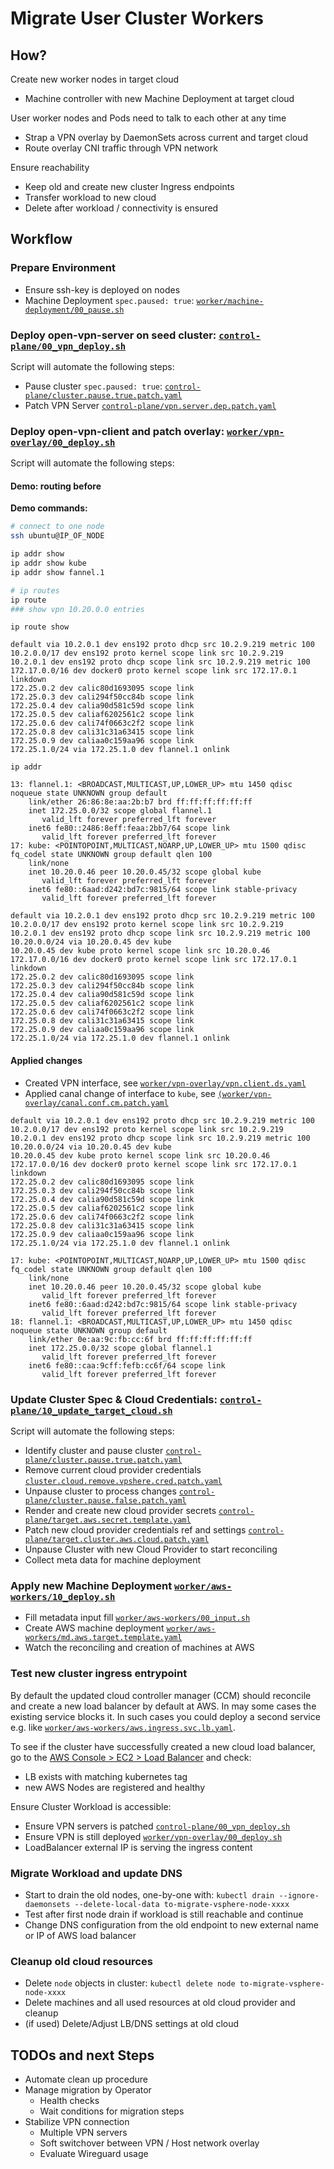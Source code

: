 # Migrate User Cluster Workers

## How?

Create new worker nodes in target cloud
* Machine controller with new Machine Deployment at target cloud

User worker nodes and Pods need to talk to each other at any time
* Strap a VPN overlay by DaemonSets across current and target cloud
* Route overlay CNI traffic through VPN network


Ensure reachability
* Keep old and create new cluster Ingress endpoints
* Transfer workload to new cloud
* Delete after workload / connectivity is ensured

## Workflow

### Prepare Environment
  * Ensure ssh-key is deployed on nodes
  * Machine Deployment `spec.paused: true`: [`worker/machine-deployment/00_pause.sh`](worker/machine-deployment/00_pause.sh)

### Deploy open-vpn-server on seed cluster: [`control-plane/00_vpn_deploy.sh`](./control-plane/00_vpn_deploy.sh)
Script will automate the following steps:
* Pause cluster `spec.paused: true`: [`control-plane/cluster.pause.true.patch.yaml`](./control-plane/cluster.pause.true.patch.yaml)
* Patch VPN Server [`control-plane/vpn.server.dep.patch.yaml`](control-plane/vpn.server.dep.patch.yaml)

### Deploy open-vpn-client and patch overlay:  [`worker/vpn-overlay/00_deploy.sh`](worker/vpn-overlay/00_deploy.sh)
Script will automate the following steps:
#### Demo: routing before
**Demo commands:**
```bash
# connect to one node
ssh ubuntu@IP_OF_NODE

ip addr show
ip addr show kube
ip addr show fannel.1

# ip routes
ip route
### show vpn 10.20.0.0 entries
```

`ip route show`
```
default via 10.2.0.1 dev ens192 proto dhcp src 10.2.9.219 metric 100 
10.2.0.0/17 dev ens192 proto kernel scope link src 10.2.9.219 
10.2.0.1 dev ens192 proto dhcp scope link src 10.2.9.219 metric 100 
172.17.0.0/16 dev docker0 proto kernel scope link src 172.17.0.1 linkdown 
172.25.0.2 dev calic80d1693095 scope link 
172.25.0.3 dev cali294f50cc84b scope link 
172.25.0.4 dev calia90d581c59d scope link 
172.25.0.5 dev caliaf6202561c2 scope link 
172.25.0.6 dev cali74f0663c2f2 scope link 
172.25.0.8 dev cali31c31a63415 scope link 
172.25.0.9 dev caliaa0c159aa96 scope link 
172.25.1.0/24 via 172.25.1.0 dev flannel.1 onlink
```
`ip addr`
```
13: flannel.1: <BROADCAST,MULTICAST,UP,LOWER_UP> mtu 1450 qdisc noqueue state UNKNOWN group default 
    link/ether 26:86:8e:aa:2b:b7 brd ff:ff:ff:ff:ff:ff
    inet 172.25.0.0/32 scope global flannel.1
       valid_lft forever preferred_lft forever
    inet6 fe80::2486:8eff:feaa:2bb7/64 scope link 
       valid_lft forever preferred_lft forever
17: kube: <POINTOPOINT,MULTICAST,NOARP,UP,LOWER_UP> mtu 1500 qdisc fq_codel state UNKNOWN group default qlen 100
    link/none 
    inet 10.20.0.46 peer 10.20.0.45/32 scope global kube
       valid_lft forever preferred_lft forever
    inet6 fe80::6aad:d242:bd7c:9815/64 scope link stable-privacy 
       valid_lft forever preferred_lft forever

```
```
default via 10.2.0.1 dev ens192 proto dhcp src 10.2.9.219 metric 100 
10.2.0.0/17 dev ens192 proto kernel scope link src 10.2.9.219 
10.2.0.1 dev ens192 proto dhcp scope link src 10.2.9.219 metric 100 
10.20.0.0/24 via 10.20.0.45 dev kube 
10.20.0.45 dev kube proto kernel scope link src 10.20.0.46 
172.17.0.0/16 dev docker0 proto kernel scope link src 172.17.0.1 linkdown 
172.25.0.2 dev calic80d1693095 scope link 
172.25.0.3 dev cali294f50cc84b scope link 
172.25.0.4 dev calia90d581c59d scope link 
172.25.0.5 dev caliaf6202561c2 scope link 
172.25.0.6 dev cali74f0663c2f2 scope link 
172.25.0.8 dev cali31c31a63415 scope link 
172.25.0.9 dev caliaa0c159aa96 scope link 
172.25.1.0/24 via 172.25.1.0 dev flannel.1 onlink
```  
#### Applied changes
* Created VPN interface, see [`worker/vpn-overlay/vpn.client.ds.yaml`](worker/vpn-overlay/vpn.client.ds.yaml)
* Applied canal change of interface to `kube`, see [`(worker/vpn-overlay/canal.conf.cm.patch.yaml`](worker/vpn-overlay/canal.conf.cm.patch.yaml) 
```
default via 10.2.0.1 dev ens192 proto dhcp src 10.2.9.219 metric 100 
10.2.0.0/17 dev ens192 proto kernel scope link src 10.2.9.219 
10.2.0.1 dev ens192 proto dhcp scope link src 10.2.9.219 metric 100 
10.20.0.0/24 via 10.20.0.45 dev kube 
10.20.0.45 dev kube proto kernel scope link src 10.20.0.46 
172.17.0.0/16 dev docker0 proto kernel scope link src 172.17.0.1 linkdown 
172.25.0.2 dev calic80d1693095 scope link 
172.25.0.3 dev cali294f50cc84b scope link 
172.25.0.4 dev calia90d581c59d scope link 
172.25.0.5 dev caliaf6202561c2 scope link 
172.25.0.6 dev cali74f0663c2f2 scope link 
172.25.0.8 dev cali31c31a63415 scope link 
172.25.0.9 dev caliaa0c159aa96 scope link 
172.25.1.0/24 via 172.25.1.0 dev flannel.1 onlink
```
```
17: kube: <POINTOPOINT,MULTICAST,NOARP,UP,LOWER_UP> mtu 1500 qdisc fq_codel state UNKNOWN group default qlen 100
    link/none 
    inet 10.20.0.46 peer 10.20.0.45/32 scope global kube
       valid_lft forever preferred_lft forever
    inet6 fe80::6aad:d242:bd7c:9815/64 scope link stable-privacy 
       valid_lft forever preferred_lft forever
18: flannel.1: <BROADCAST,MULTICAST,UP,LOWER_UP> mtu 1450 qdisc noqueue state UNKNOWN group default 
    link/ether 0e:aa:9c:fb:cc:6f brd ff:ff:ff:ff:ff:ff
    inet 172.25.0.0/32 scope global flannel.1
       valid_lft forever preferred_lft forever
    inet6 fe80::caa:9cff:fefb:cc6f/64 scope link 
       valid_lft forever preferred_lft forever
```

### Update Cluster Spec & Cloud Credentials: [`control-plane/10_update_target_cloud.sh`](control-plane/10_update_target_cloud.sh)
Script will automate the following steps:
- Identify cluster and pause cluster [`control-plane/cluster.pause.true.patch.yaml`](control-plane/cluster.pause.true.patch.yaml)
- Remove current cloud provider credentials [`cluster.cloud.remove.vpshere.cred.patch.yaml`](control-plane/cluster.cloud.remove.vpshere.cred.patch.yaml)
- Unpause cluster to process changes [`control-plane/cluster.pause.false.patch.yaml`](control-plane/cluster.pause.false.patch.yaml)
- Render and create new cloud provider secrets [`control-plane/target.aws.secret.template.yaml`](control-plane/target.aws.secret.template.yaml)
- Patch new cloud provider credentials ref and settings [`control-plane/target.cluster.aws.cloud.patch.yaml`](control-plane/target.cluster.aws.cloud.patch.yaml)
- Unpause Cluster with new Cloud Provider to start reconciling
- Collect meta data for machine deployment

### Apply new Machine Deployment [`worker/aws-workers/10_deploy.sh`](worker/aws-workers/10_deploy.sh)
- Fill metadata input fill [`worker/aws-workers/00_input.sh`](worker/aws-workers/00_input.sh)
- Create AWS machine deployment [`worker/aws-workers/md.aws.target.template.yaml`](worker/aws-workers/md.aws.target.template.yaml)
- Watch the reconciling and creation of machines at AWS

### Test new cluster ingress entrypoint
By default the updated cloud controller manager (CCM) should reconcile and create a new load balancer by default at AWS. In may some cases the existing service blocks it. In such cases you could deploy a second service e.g. like [`worker/aws-workers/aws.ingress.svc.lb.yaml`](worker/aws-workers/aws.ingress.svc.lb.yaml).

To see if the cluster have successfully created a new cloud load balancer, go to the [AWS Console > EC2 > Load Balancer](https://eu-central-1.console.aws.amazon.com/ec2/v2/home?region=eu-central-1#LoadBalancers:sort=loadBalancerName) and check:
- LB exists with matching kubernetes tag
- new AWS Nodes are registered and healthy

Ensure Cluster Workload is accessible:
- Ensure VPN servers is patched [`control-plane/00_vpn_deploy.sh`](control-plane/00_vpn_deploy.sh)
- Ensure VPN is still deployed [`worker/vpn-overlay/00_deploy.sh`](worker/vpn-overlay/00_deploy.sh)
- LoadBalancer external IP is serving the ingress content

### Migrate Workload and update DNS

- Start to drain the old nodes, one-by-one with: `kubectl drain --ignore-daemonsets --delete-local-data to-migrate-vsphere-node-xxxx`
- Test after first node drain if workload is still reachable and continue
- Change DNS configuration from the old endpoint to new external name or IP of AWS load balancer

### Cleanup old cloud resources
- Delete `node` objects in cluster: `kubectl delete node to-migrate-vsphere-node-xxxx`
- Delete machines and all used resources at old cloud provider and cleanup 
- (if used) Delete/Adjust LB/DNS settings at old cloud

## TODOs and next Steps
* Automate clean up procedure
* Manage migration by Operator
  * Health checks
  * Wait conditions for migration steps
* Stabilize VPN connection
  * Multiple VPN servers
  * Soft switchover between VPN / Host network overlay
  * Evaluate Wireguard usage

